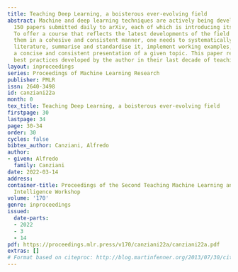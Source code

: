 ```yaml
---
title: Teaching Deep Learning, a boisterous ever-evolving field
abstract: Machine and deep learning techniques are actively being developed with over
  150 papers submitted daily to arXiv, each of which is introducing its own notation.
  To offer a course that reflects the latest developments of the field and illustrate
  them in a cohesive and consistent manner, one needs to systematically consume the
  literature, summarise and standardise it, implement working examples, and deliver
  a concise and consistent presentation of a given topic. This paper reports all the
  best practices developed by the author in their last decade of teaching experience.
layout: inproceedings
series: Proceedings of Machine Learning Research
publisher: PMLR
issn: 2640-3498
id: canziani22a
month: 0
tex_title: Teaching Deep Learning, a boisterous ever-evolving field
firstpage: 30
lastpage: 34
page: 30-34
order: 30
cycles: false
bibtex_author: Canziani, Alfredo
author:
- given: Alfredo
  family: Canziani
date: 2022-03-14
address:
container-title: Proceedings of the Second Teaching Machine Learning and Artificial
  Intelligence Workshop
volume: '170'
genre: inproceedings
issued:
  date-parts:
  - 2022
  - 3
  - 14
pdf: https://proceedings.mlr.press/v170/canziani22a/canziani22a.pdf
extras: []
# Format based on citeproc: http://blog.martinfenner.org/2013/07/30/citeproc-yaml-for-bibliographies/
---
```

